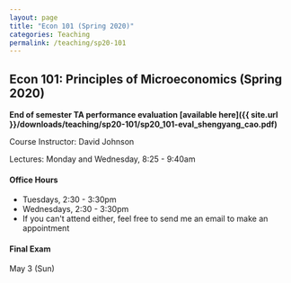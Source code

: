 ```yaml
---
layout: page
title: "Econ 101 (Spring 2020)"
categories: Teaching
permalink: /teaching/sp20-101
---
```


## Econ 101: Principles of Microeconomics (Spring 2020)

**End of semester TA performance evaluation [available here]({{ site.url }}/downloads/teaching/sp20-101/sp20_101-eval_shengyang_cao.pdf)**

Course Instructor: David Johnson

Lectures: Monday and Wednesday, 8:25 - 9:40am

#### Office Hours

* Tuesdays, 2:30 - 3:30pm
* Wednesdays, 2:30 - 3:30pm
* If you can't attend either, feel free to send me an email to make an appointment

#### Final Exam
May 3 (Sun)